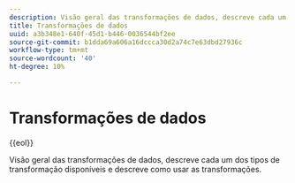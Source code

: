 ```yaml
---
description: Visão geral das transformações de dados, descreve cada um dos tipos de transformação disponíveis e descreve como usar as transformações.
title: Transformações de dados
uuid: a3b348e1-640f-45d1-b446-0036544bf2ee
source-git-commit: b1dda69a606a16dccca30d2a74c7e63dbd27936c
workflow-type: tm+mt
source-wordcount: '40'
ht-degree: 10%

---
```



# Transformações de dados

{{eol}}

Visão geral das transformações de dados, descreve cada um dos tipos de transformação disponíveis e descreve como usar as transformações.
